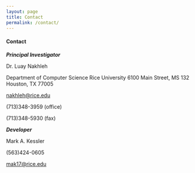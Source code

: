 ```yaml
---
layout: page
title: Contact
permalink: /contact/
---
```


#### Contact

***Principal Investigator***

Dr. Luay Nakhleh

Department of Computer Science
Rice University
6100 Main Street, MS 132
Houston, TX 77005

nakhleh@rice.edu

(713)348-3959 (office)

(713)348-5930 (fax)

 

***Developer***

Mark A. Kessler

(563)424-0605

mak17@rice.edu
